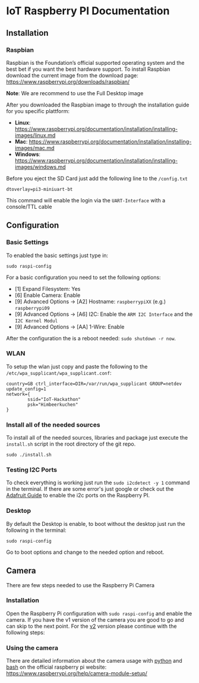 # IoT Raspberry PI Documentation

## Installation

### Raspbian
Raspbian is the Foundation’s official supported operating system and the best bet if you want the best hardware support.
To install Raspbian download the current image from the download page:
https://www.raspberrypi.org/downloads/raspbian/

**Note**: We are recommend to use the Full Desktop image

After you downloaded the Raspbian image to through the installation guide for you specific plattform:
* **Linux**: https://www.raspberrypi.org/documentation/installation/installing-images/linux.md
* **Mac**: https://www.raspberrypi.org/documentation/installation/installing-images/mac.md
* **Windows**: https://www.raspberrypi.org/documentation/installation/installing-images/windows.md

Before you eject the SD Card just add the following line to the ```/config.txt```
```
dtoverlay=pi3-miniuart-bt
```
This command will enable the login via the ```UART-Interface``` with a console/TTL cable

## Configuration

### Basic Settings
To enabled the basic settings just type in:
```
sudo raspi-config
```

For a basic configuration you need to set the following options:
* [1] Expand Filesystem: Yes
* [6] Enable Camera: Enable
* [9] Advanced Options -> [A2] Hostname: ```raspberrypiXX``` (e.g.) ```raspberrypi09```
* [9] Advanced Options -> [A6] I2C: Enable the ```ARM I2C Interface``` and the ```I2C Kernel Modul```
* [9] Advanced Options -> [AA] 1-Wire: Enable

After the configuration the is a reboot needed: ```sudo shutdown -r now```.

### WLAN
To setup the wlan just copy and paste the following to the ```/etc/wpa_supplicant/wpa_supplicant.conf```:
```
country=GB ctrl_interface=DIR=/var/run/wpa_supplicant GROUP=netdev 
update_config=1
network={
        ssid="IoT-Hackathon"
        psk="Himbeerkuchen"
}
```

### Install all of the needed sources
To install all of the needed sources, libraries and package just execute the ```install.sh``` script in the root directory of the git repo.
```
sudo ./install.sh
```

### Testing I2C Ports
To check everything is working just run the ```sudo i2cdetect -y 1``` command in the terminal.
If there are some error's just google or check out the [Adafruit Guide](https://learn.adafruit.com/adafruits-raspberry-pi-lesson-4-gpio-setup/configuring-i2c) to enable the i2c ports on the Raspberry PI.


### Desktop
By default the Desktop is enable, to boot without the desktop just run the following in the terminal:
```
sudo raspi-config
```
Go to boot options and change to the needed option and reboot.

## Camera

There are few steps needed to use the Raspberry Pi Camera

### Installation

Open the Raspberry Pi configuration with ```sudo raspi-config``` and enable the camera. If you have the v1 version of the camera you are good to go and can skip to the next point. For the [v2](https://www.raspberrypi.org/blog/new-8-megapixel-camera-board-sale-25/) version please continue with the following steps:

### Using the camera

There are detailed information about the camera usage with [python](https://www.raspberrypi.org/documentation/usage/camera/python/README.md) and [bash](https://www.raspberrypi.org/documentation/usage/camera/raspicam/README.md) on the official raspberry pi website: https://www.raspberrypi.org/help/camera-module-setup/

